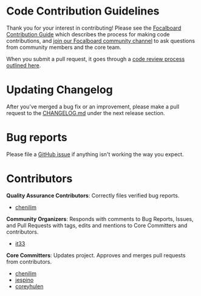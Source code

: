 # Code Contribution Guidelines

Thank you for your interest in contributing! Please see the [Focalboard Contribution Guide](https://www.focalboard.com/contribute/getting-started/) which describes the process for making code contributions, and [join our Focalboard community channel](https://community.mattermost.com/core/channels/focalboard) to ask questions from community members and the core team.

When you submit a pull request, it goes through a [code review process outlined here](https://www.focalboard.com/contribute/getting-started/code-review/).

# Updating Changelog

After you've merged a bug fix or an improvement, please make a pull request to the [CHANGELOG.md](https://github.com/mattermost/focalboard/blob/main/CHANGELOG.md) under the next release section. 

# Bug reports

Please file a [GitHub issue](https://github.com/mattermost/focalboard/issues) if anything isn't working the way you expect.

# Contributors

**Quality Assurance Contributors**: Correctly files verified bug reports.

- [chenilim](https://github.com/chenilim)

**Community Organizers**: Responds with comments to Bug Reports, Issues, and Pull Requests with tags, edits and mentions to Core Committers and contributors.

- [it33](https://github.com/it33)

**Core Committers**: Updates project. Approves and merges pull requests from contributors.

- [chenilim](https://github.com/chenilim)
- [jespino](https://github.com/jespino)
- [coreyhulen](https://github.com/coreyhulen)
